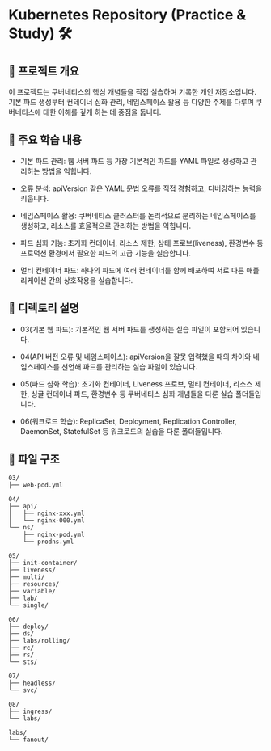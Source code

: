 # Kubernetes Repository (Practice & Study) 🛠️
## 📝 프로젝트 개요
이 프로젝트는 쿠버네티스의 핵심 개념들을 직접 실습하며 기록한 개인 저장소입니다. 기본 파드 생성부터 컨테이너 심화 관리, 네임스페이스 활용 등 다양한 주제를 다루며 쿠버네티스에 대한 이해를 깊게 하는 데 중점을 둡니다.

## 📌 주요 학습 내용
+ 기본 파드 관리: 웹 서버 파드 등 가장 기본적인 파드를 YAML 파일로 생성하고 관리하는 방법을 익힙니다.

+ 오류 분석: apiVersion 같은 YAML 문법 오류를 직접 경험하고, 디버깅하는 능력을 키웁니다.

+ 네임스페이스 활용: 쿠버네티스 클러스터를 논리적으로 분리하는 네임스페이스를 생성하고, 리소스를 효율적으로 관리하는 방법을 익힙니다.

+ 파드 심화 기능: 초기화 컨테이너, 리소스 제한, 상태 프로브(liveness), 환경변수 등 프로덕션 환경에서 필요한 파드의 고급 기능을 실습합니다.

+ 멀티 컨테이너 파드: 하나의 파드에 여러 컨테이너를 함께 배포하여 서로 다른 애플리케이션 간의 상호작용을 실습합니다.

## 📂 디렉토리 설명
+ 03(기본 웹 파드): 기본적인 웹 서버 파드를 생성하는 실습 파일이 포함되어 있습니다.

+ 04(API 버전 오류 및 네임스페이스): apiVersion을 잘못 입력했을 때의 차이와 네임스페이스를 선언해 파드를 관리하는 실습 파일이 있습니다.

+ 05(파드 심화 학습): 초기화 컨테이너, Liveness 프로브, 멀티 컨테이너, 리소스 제한, 싱글 컨테이너 파드, 환경변수 등 쿠버네티스 심화 개념들을 다룬 실습 폴더들입니다.

+ 06(워크로드 학습): ReplicaSet, Deployment, Replication Controller, DaemonSet, StatefulSet 등 워크로드의 실습을 다룬 폴더들입니다. 

## 📂 파일 구조
```
03/
├── web-pod.yml

04/
├── api/
│   ├── nginx-xxx.yml
│   └── nginx-000.yml
└── ns/
    ├── nginx-pod.yml
    └── prodns.yml

05/
├── init-container/
├── liveness/
├── multi/
├── resources/
├── variable/
├── lab/
└── single/

06/
├── deploy/
├── ds/
├── labs/rolling/
├── rc/
├── rs/
└── sts/

07/
├── headless/
└── svc/

08/
├── ingress/
└── labs/

labs/
└── fanout/
```
